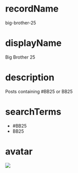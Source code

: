 
# recordName

big-brother-25

# displayName

Big Brother 25 

# description

Posts containing #BB25 or BB25

# searchTerms

- #BB25
- BB25

# avatar

![](avatar.png)
